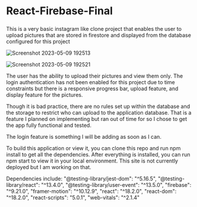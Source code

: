 # React-Firebase-Final

### 
This is a very basic instagram like clone project that enables the user to upload pictures that are stored in firestore and displayed from the database configured for this project

![Screenshot 2023-05-09 192513](https://github.com/JasmineCodes-New/React-Firebase-Final/assets/104696443/8b1e8d19-55de-4f95-a0f9-f6c9f7f1b470)

![Screenshot 2023-05-09 192521](https://github.com/JasmineCodes-New/React-Firebase-Final/assets/104696443/8edce921-a6e6-4c61-8f28-cd48e430dae5)

The user has the ability to upload their pictures and view them only. The login authentication has not been enabled for this project due to time constraints but there is a responsive progress bar, upload feature, and display feature for the pictures. 

Though it is bad practice, there are no rules set up within the database and the storage to restrict who can upload to the application database. That is a feature I planned on implementing but ran out of time for so I chose to get the app fully functional and tested. 

The login feature is something I will be adding as soon as I can. 

To build this application or view it, you can clone this repo and run npm install to get all the dependencies. After everything is installed, you can run npm start to view it in your local environment. This site is not currently deployed but I am working on that. 

Dependencies include:
    "@testing-library/jest-dom": "^5.16.5",
    "@testing-library/react": "^13.4.0",
    "@testing-library/user-event": "^13.5.0",
    "firebase": "^9.21.0",
    "framer-motion": "^10.12.9",
    "react": "^18.2.0",
    "react-dom": "^18.2.0",
    "react-scripts": "5.0.1",
    "web-vitals": "^2.1.4"


